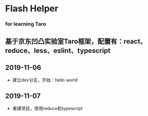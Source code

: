 # Flash Helper
### for learning Taro

## 基于京东凹凸实验室Taro框架，配置有：react、reduce、less、eslint、typescript

## 2019-11-06
- 建立dev分支，开始：hello world

## 2019-11-07
- 重建项目，使用reduce和typescript

